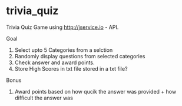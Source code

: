 # trivia_quiz
Trivia Quiz Game using http://jservice.io - API.

Goal
1) Select upto 5 Categories from a selction
2) Randomly display questions from selected categories
3) Check answer and award points.
4) Store High Scores in  txt file stored in a txt file?


Bonus
1) Award points based on how qucik the answer was provided + how difficult the answer was
